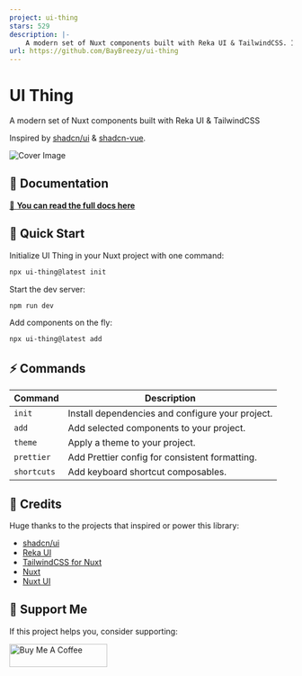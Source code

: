 ```yaml
---
project: ui-thing
stars: 529
description: |-
    A modern set of Nuxt components built with Reka UI & TailwindCSS. Inspired by shadcn/ui & shadcn-vue.
url: https://github.com/BayBreezy/ui-thing
---
```


# UI Thing

A modern set of Nuxt components built with Reka UI & TailwindCSS

Inspired by [shadcn/ui](https://ui.shadcn.com/) & [shadcn-vue](https://www.shadcn-vue.com/).

![Cover Image](/public/cover.png)

## 📖 Documentation

[🔗 **You can read the full docs here**](https://uithing.com/)

## 🚀 Quick Start

Initialize UI Thing in your Nuxt project with one command:

```bash
npx ui-thing@latest init
```

Start the dev server:

```bash
npm run dev
```

Add components on the fly:

```bash
npx ui-thing@latest add
```

## ⚡️ Commands

| Command     | Description                                      |
| ----------- | ------------------------------------------------ |
| `init`      | Install dependencies and configure your project. |
| `add`       | Add selected components to your project.         |
| `theme`     | Apply a theme to your project.                   |
| `prettier`  | Add Prettier config for consistent formatting.   |
| `shortcuts` | Add keyboard shortcut composables.               |

## 🎨 Credits

Huge thanks to the projects that inspired or power this library:

- [shadcn/ui](https://ui.shadcn.com/)
- [Reka UI](https://www.reka-ui.com/)
- [TailwindCSS for Nuxt](https://tailwindcss.nuxtjs.org/)
- [Nuxt](https://nuxt.com/)
- [Nuxt UI](https://ui.nuxt.com)

## 💸 Support Me

If this project helps you, consider supporting:

<a href="https://buymeacoffee.com/llehXIrI8g" target="_blank"><img src="https://www.buymeacoffee.com/assets/img/custom_images/orange_img.png" alt="Buy Me A Coffee" style="height: 41px !important;width: 174px !important" ></a>

